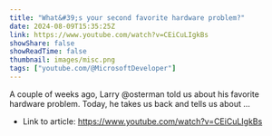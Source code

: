 ```yaml
---
title: "What&#39;s your second favorite hardware problem?"
date: 2024-08-09T15:35:25Z
link: https://www.youtube.com/watch?v=CEiCuLIgkBs
showShare: false
showReadTime: false
thumbnail: images/misc.png
tags: ["youtube.com/@MicrosoftDeveloper"]
---
```

A couple of weeks ago, Larry @osterman told us about his favorite hardware problem. Today, he takes us back and tells us about ...

- Link to article: https://www.youtube.com/watch?v=CEiCuLIgkBs